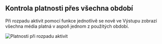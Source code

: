 ﻿---
categories: [kiwi]
layout: kiwi
---

## Kontrola platnosti přes všechna období
Při rozpadu aktivit pomocí funkce jednotlivě se nově ve Výstupu zobrazí všechna média platná v aspoň jednom z použitých období.   

![Platnosti při rozpadu aktivit]({{site.url}}/data/platnostiprirozpadu.PNG "Platnosti při rozpadu aktivit")

